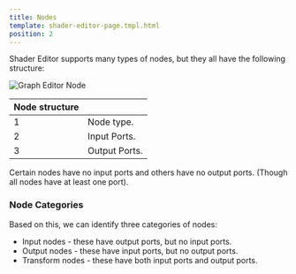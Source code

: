 ```yaml
---
title: Nodes
template: shader-editor-page.tmpl.html
position: 2
---
```


Shader Editor supports many types of nodes, but they all have the following structure:

![Graph Editor Node][1]

| Node structure | |
|---|---|
| 1 | Node type. |
| 2 | Input Ports. |
| 3 | Output Ports. |

Certain nodes have no input ports and others have no output ports. (Though all nodes have at least one port).

### Node Categories

Based on this, we can identify three categories of nodes:

- Input nodes - these have output ports, but no input ports.
- Output nodes - these have input ports, but no output ports.
- Transform nodes - these have both input ports and output ports.

[1]: /images/shader-editor/graph-editor-node.png
